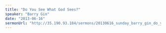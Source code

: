 ```yaml
---
title: "Do You See What God Sees?"
speaker: "Barry Gin"
date: "2013-06-16"
sermonUrl: "http://35.190.93.184/sermons/20130616_sunday_barry_gin_do_you_see_what_god_sees.mp3"
---
```

